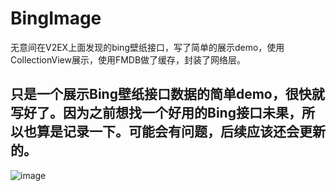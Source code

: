 # BingImage
无意间在V2EX上面发现的bing壁纸接口，写了简单的展示demo，使用CollectionView展示，使用FMDB做了缓存，封装了网络层。

## 只是一个展示Bing壁纸接口数据的简单demo，很快就写好了。因为之前想找一个好用的Bing接口未果，所以也算是记录一下。可能会有问题，后续应该还会更新的。

![image](https://github.com/ssssuperMan/BingImage/blob/master/BingImage.gif)
